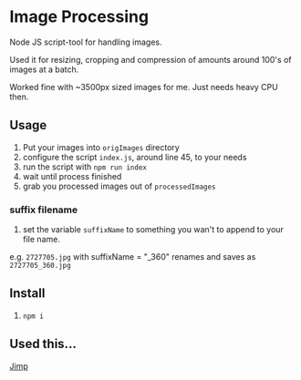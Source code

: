 # Image Processing

Node JS script-tool for handling images.

Used it for resizing, cropping and compression of amounts around 100's of images at a batch.

Worked fine with ~3500px sized images for me. Just needs heavy CPU then.

## Usage

1. Put your images into `origImages` directory
1. configure the script `index.js`, around line 45, to your needs
1. run the script with `npm run index`
1. wait until process finished 
1. grab you processed images out of `processedImages`

### suffix filename

1. set the variable `suffixName` to something you wan't to append to your file name.

e.g. `2727705.jpg` with suffixName = "_360" renames and saves as `2727705_360.jpg`

## Install

1. `npm i`

## Used this...

[Jimp](https://www.npmjs.com/package/jimp)


